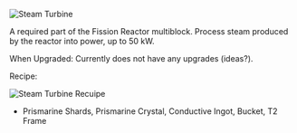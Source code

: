 ![Steam Turbine](https://i.imgur.com/v1P8Hu0.png?1)

A required part of the Fission Reactor multiblock. Process steam produced by the reactor into power, up to 50 kW.

When Upgraded: Currently does not have any upgrades (ideas?).

Recipe:

![Steam Turbine Recuipe](https://i.imgur.com/Qwdh6PM.png?1)
* Prismarine Shards, Prismarine Crystal, Conductive Ingot, Bucket, T2 Frame